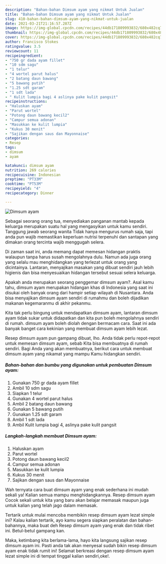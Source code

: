 ```yaml
---
description: "Bahan-bahan Dimsum ayam yang nikmat Untuk Jualan"
title: "Bahan-bahan Dimsum ayam yang nikmat Untuk Jualan"
slug: 410-bahan-bahan-dimsum-ayam-yang-nikmat-untuk-jualan
date: 2021-03-21T21:16:57.287Z
image: https://img-global.cpcdn.com/recipes/44db171809993832/680x482cq70/dimsum-ayam-foto-resep-utama.jpg
thumbnail: https://img-global.cpcdn.com/recipes/44db171809993832/680x482cq70/dimsum-ayam-foto-resep-utama.jpg
cover: https://img-global.cpcdn.com/recipes/44db171809993832/680x482cq70/dimsum-ayam-foto-resep-utama.jpg
author: Francisco Stokes
ratingvalue: 3.5
reviewcount: 11
recipeingredient:
- "750 gr dada ayam fillet"
- "10 sdm sagu"
- "1 telur"
- "4 wortel parut halus"
- "2 batang daun bawang"
- "5 bawang putih"
- "1.25 sdt garam"
- "1 sdt lada"
- " Kulit lumpia bagi 4 aslinya pake kulit pangsit"
recipeinstructions:
- "Haluskan ayam"
- "Parut wortel"
- "Potong daun bawang kecil2"
- "Campur semua adonan"
- "Masukkan ke kulit lumpia"
- "Kukus 30 menit"
- "Sajikan dengan saus dan Mayonnaise"
categories:
- Resep
tags:
- dimsum
- ayam

katakunci: dimsum ayam 
nutrition: 269 calories
recipecuisine: Indonesian
preptime: "PT33M"
cooktime: "PT53M"
recipeyield: "4"
recipecategory: Dinner

---
```



![Dimsum ayam](https://img-global.cpcdn.com/recipes/44db171809993832/680x482cq70/dimsum-ayam-foto-resep-utama.jpg)

Sebagai seorang orang tua, menyediakan panganan mantab kepada keluarga merupakan suatu hal yang mengasyikan untuk kamu sendiri. Tanggung jawab seorang  wanita Tidak hanya mengurus rumah saja, tapi anda pun wajib memastikan keperluan nutrisi terpenuhi dan santapan yang dimakan orang tercinta wajib menggugah selera.

Di zaman  saat ini, anda memang dapat memesan hidangan praktis walaupun tanpa harus susah mengolahnya dulu. Namun ada juga orang yang selalu mau menghidangkan yang terlezat untuk orang yang dicintainya. Lantaran, menyajikan masakan yang dibuat sendiri jauh lebih higienis dan bisa menyesuaikan hidangan tersebut sesuai selera keluarga. 



Apakah anda merupakan seorang penggemar dimsum ayam?. Asal kamu tahu, dimsum ayam merupakan hidangan khas di Indonesia yang saat ini disukai oleh banyak orang dari hampir setiap wilayah di Nusantara. Anda bisa menyajikan dimsum ayam sendiri di rumahmu dan boleh dijadikan makanan kegemaranmu di akhir pekanmu.

Kita tak perlu bingung untuk mendapatkan dimsum ayam, lantaran dimsum ayam tidak sukar untuk didapatkan dan kita pun boleh mengolahnya sendiri di rumah. dimsum ayam boleh diolah dengan bermacam cara. Saat ini ada banyak banget cara kekinian yang membuat dimsum ayam lebih lezat.

Resep dimsum ayam pun gampang dibuat, lho. Anda tidak perlu repot-repot untuk memesan dimsum ayam, sebab Kita bisa membuatnya di rumah sendiri. Bagi Anda yang akan membuatnya, berikut cara untuk membuat dimsum ayam yang nikamat yang mampu Kamu hidangkan sendiri.

<!--inarticleads1-->

##### Bahan-bahan dan bumbu yang digunakan untuk pembuatan Dimsum ayam:

1. Gunakan 750 gr dada ayam fillet
1. Ambil 10 sdm sagu
1. Siapkan 1 telur
1. Gunakan 4 wortel parut halus
1. Ambil 2 batang daun bawang
1. Gunakan 5 bawang putih
1. Gunakan 1.25 sdt garam
1. Ambil 1 sdt lada
1. Ambil  Kulit lumpia bagi 4, aslinya pake kulit pangsit




<!--inarticleads2-->

##### Langkah-langkah membuat Dimsum ayam:

1. Haluskan ayam
1. Parut wortel
1. Potong daun bawang kecil2
1. Campur semua adonan
1. Masukkan ke kulit lumpia
1. Kukus 30 menit
1. Sajikan dengan saus dan Mayonnaise




Wah ternyata cara buat dimsum ayam yang enak sederhana ini mudah sekali ya! Kalian semua mampu menghidangkannya. Resep dimsum ayam Cocok sekali untuk kita yang baru akan belajar memasak maupun juga untuk kalian yang telah jago dalam memasak.

Tertarik untuk mulai mencoba membikin resep dimsum ayam lezat simple ini? Kalau kalian tertarik, ayo kamu segera siapkan peralatan dan bahan-bahannya, maka buat deh Resep dimsum ayam yang enak dan tidak ribet ini. Betul-betul gampang kan. 

Maka, ketimbang kita berlama-lama, hayo kita langsung sajikan resep dimsum ayam ini. Pasti anda tak akan menyesal sudah bikin resep dimsum ayam enak tidak rumit ini! Selamat berkreasi dengan resep dimsum ayam lezat simple ini di tempat tinggal kalian sendiri,oke!.

